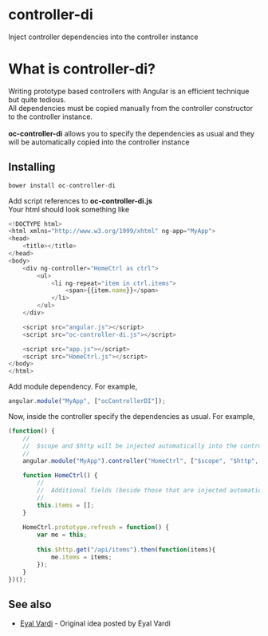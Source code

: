 # controller-di
Inject controller dependencies into the controller instance

# What is controller-di?

Writing prototype based controllers with Angular is an efficient technique but quite tedious. <br/>
All dependencies must be copied manually from the controller constructor to the controller instance. <br/><br/>
<strong>oc-controller-di</strong> allows you to specify the dependencies as usual and they will be automatically copied into the controller instance <br/>

## Installing

```javascript
bower install oc-controller-di
```

Add script references to <strong>oc-controller-di.js</strong><br/>
Your html should look something like

```javascript
<!DOCTYPE html>
<html xmlns="http://www.w3.org/1999/xhtml" ng-app="MyApp">
<head>
    <title></title>
</head>
<body>
    <div ng-controller="HomeCtrl as ctrl">
		<ul>
			<li ng-repeat="item in ctrl.items">
				<span>{{item.name}}</span>
			</li>
		</ul>
    </div>

    <script src="angular.js"></script>
    <script src="oc-controller-di.js"></script>

    <script src="app.js"></script>
    <script src="HomeCtrl.js"></script>
</body>
</html>
```

Add module dependency. For example,

```javascript
angular.module("MyApp", ["ocControllerDI"]);
```

Now, inside the controller specify the dependencies as usual. For example,

```javascript
(function() {
	//
	//	$scope and $http will be injected automatically into the controller instance before the constructor is invoked
	//
	angular.module("MyApp").controller("HomeCtrl", ["$scope", "$http", HomeCtrl]);
	
	function HomeCtrl() {
		//
		//	Additional fields (beside those that are injected automatically)
		//
		this.items = [];
	}
	
	HomeCtrl.prototype.refresh = function() {
		var me = this;
		
		this.$http.get("/api/items").then(function(items){
			me.items = items;
		});
	}	
})();
```

## See also
* [Eyal Vardi](https://eyalvardi.wordpress.com/2015/06/29/angularjs-tip-5-angularjs-arguments/#respond) - Original idea posted by Eyal Vardi